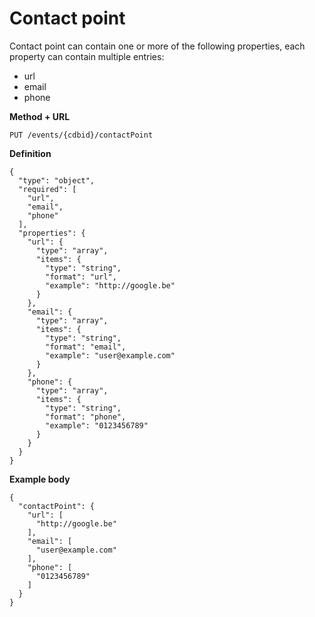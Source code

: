 ---
---

# Contact point
Contact point can contain one or more of the following properties, each property can contain multiple entries:
- url
- email
- phone

**Method + URL**

```
PUT /events/{cdbid}/contactPoint
```

**Definition**
```
{
  "type": "object",
  "required": [
    "url",
    "email",
    "phone"
  ],
  "properties": {
    "url": {
      "type": "array",
      "items": {
        "type": "string",
        "format": "url",
        "example": "http://google.be"
      }
    },
    "email": {
      "type": "array",
      "items": {
        "type": "string",
        "format": "email",
        "example": "user@example.com"
      }
    },
    "phone": {
      "type": "array",
      "items": {
        "type": "string",
        "format": "phone",
        "example": "0123456789"
      }
    }
  }
}
```

**Example body**

```
{
  "contactPoint": {
    "url": [
      "http://google.be"
    ],
    "email": [
      "user@example.com"
    ],
    "phone": [
      "0123456789"
    ]
  }
}
```